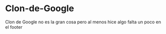 # Clon-de-Google
Clon de Google no es la gran cosa pero al menos hice algo falta un poco en el footer
